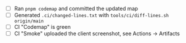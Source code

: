 <!-- @module: ci -->
<!-- @tags: pr-template -->
- [ ] Ran `pnpm codemap` and committed the updated map
- [ ] Generated `.ci/changed-lines.txt` with `tools/ci/diff-lines.sh origin/main`
- [ ] CI "Codemap" is green
- [ ] CI "Smoke" uploaded the client screenshot, see Actions → Artifacts
